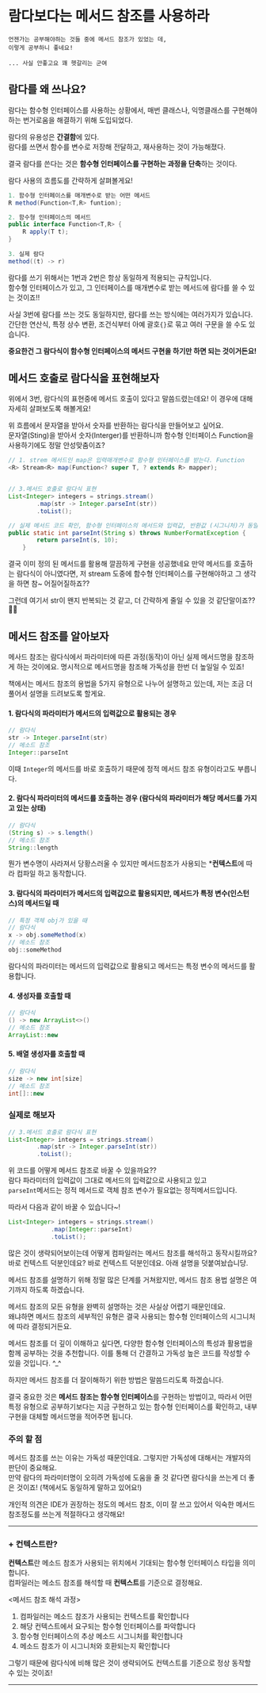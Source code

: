 # 람다보다는 메서드 참조를 사용하라

```
언젠가는 공부해야하는 것들 중에 메서드 참조가 있었는 데,
이렇게 공부하니 좋네요! 

... 사실 안좋고요 꽤 헷갈리는 군여
```

## 람다를 왜 쓰나요?
람다는 함수형 인터페이스를 사용하는 상황에서, 매번 클래스나, 익명클래스를 구현해야하는 번거로움을 해결하기 위해 도입되었다.

람다의 유용성은 **간결함**에 있다.   
람다를 쓰면서 함수를 변수로 저장해 전달하고, 재사용하는 것이 가능해졌다.

결국 람다를 쓴다는 것은 **함수형 인터페이스를 구현하는 과정을 단축**하는 것이다. 

람다 사용의 흐름도를 간략하게 살펴볼게요!
```java
1. 함수형 인터페이스를 매개변수로 받는 어떤 메서드
R method(Function<T,R> funtion);

2. 함수형 인터페이스의 메서드
public interface Function<T,R> {
    R apply(T t);
}        
        
3. 실제 람다
method((t) -> r)
```

람다를 쓰기 위해서는 1번과 2번은 항상 동일하게 적용되는 규칙입니다.    
함수형 인터페이스가 있고, 그 인터페이스를 매개변수로 받는 메서드에 람다를 쓸 수 있는 것이죠!!

사실 3번에 람다를 쓰는 것도 동일하지만, 람다를 쓰는 방식에는 여러가지가 있습니다.    
간단한 연산식, 특정 상수 변환, 조건식부터 아예 괄호`{}`로 묶고 여러 구문을 쓸 수도 있습니다.

**중요한건 그 람다식이 함수형 인터페이스의 메서드 구현을 하기만 하면 되는 것이거든요!**


## 메서드 호출로 람다식을 표현해보자

위에서 3번, 람다식의 표현중에 메서드 호출이 있다고 말씀드렸는데요! 이 경우에 대해 자세히 살펴보도록 해볼게요!

위 흐름에서 문자열을 받아서 숫자를 반환하는 람다식을 만들어보고 싶어요.   
문자열(Sting)을 받아서 숫자(Interger)를 반환하니까 함수형 인터페이스 Function을 사용하기에도 정말 안성맞춤이죠? 

```java
// 1. strem 메서드인 map은 입력매개변수로 함수형 인터페이스를 받는다. Function
<R> Stream<R> map(Function<? super T, ? extends R> mapper);


// 3.메서드 호출로 람다식 표현
List<Integer> integers = strings.stream()
        .map(str -> Integer.parseInt(str))
        .toList();

// 실제 메서드 코드 확인, 함수형 인터페이스의 메서드와 입력값, 반환값 (시그니처)가 동일하다.
public static int parseInt(String s) throws NumberFormatException {
        return parseInt(s, 10);
    }
```

결국 이미 정의 된 메서드를 활용해 깔끔하게 구현을 성공했네요
만약 메서드를 호출하는 람다식이 아니였다면, 저 stream 도중에 함수형 인터페이스를 구현해야하고 그 생각을 하면 참~ 어질어질하죠??

그런데 여기서 str이 왠지 반복되는 것 같고, 더 간략하게 줄일 수 있을 것 같단말이죠?? 🤔🤔

## 메서드 참조를 알아보자
메사드 참조는 람다식에서 파라미터에 따른 과정(동작)이 아닌 실제 메서드명을 참조하게 하는 것이에요.
명시적으로 메서드명을 참조해 가독성을 한번 더 높일일 수 있죠!



책에서는 메서드 참조의 용법을 5가지 유형으로 나누어 설명하고 있는데, 저는 조금 더 풀어서 설명을 드려보도록 할게요.

#### 1. 람다식의 파라미터가 메서드의 입력값으로 활용되는 경우
```java
// 람다식
str -> Integer.parseInt(str)
// 메소드 참조
Integer::parseInt
```
이때 `Integer`의 메서드를 바로 호출하기 때문에 정적 메서드 참조 유형이라고도 부릅니다. 

#### 2. 람다식 파라미터의 메서드를 호출하는 경우 (람다식의 파라미터가 해당 메서드를 가지고 있는 상태)
```java
// 람다식
(String s) -> s.length()
// 메소드 참조
String::length 
```
뭔가 변수명이 사라져서 당황스러울 수 있지만 메서드참조가 사용되는 ***컨텍스트**에 따라 컴파일 하고 동작합니다. 

#### 3. 람다식의 파라미터가 메서드의 입력값으로 활용되지만, 메서드가 특정 변수(인스턴스)의 메서드일 때
```java
// 특정 객체 obj가 있을 때
// 람다식
x -> obj.someMethod(x)
// 메소드 참조
obj::someMethod
```
람다식의 파라미터는 메서드의 입력값으로 활용되고 메서드는 특정 변수의 메서드를 활용합니다. 

#### 4. 생성자를 호출할 때
```java
// 람다식
() -> new ArrayList<>()
// 메소드 참조
ArrayList::new
```
#### 5. 배열 생성자를 호출할 때
```java
// 람다식
size -> new int[size]
// 메소드 참조
int[]::new
```

### 실제로 해보자
```java
// 3.메서드 호출로 람다식 표현
List<Integer> integers = strings.stream()
        .map(str -> Integer.parseInt(str))
        .toList();
```
위 코드를 어떻게 메서드 참조로 바꿀 수 있을까요??   
람다 파라미터의 입력값이 그대로 메서드의 입력값으로 사용되고 있고   
`parseInt`메서드는 정적 메서드로 객체 참조 변수가 필요없는 정적메서드입니다.  

따라서 다음과 같이 바꿀 수 있습니다~! 
```java
List<Integer> integers = strings.stream()
            .map(Integer::parseInt)
            .toList();
```

많은 것이 생략되어보이는데 어떻게 컴파일러는 메서드 참조를 해석하고 동작시킬까요? 바로 컨텍스트 덕분인데요? 
바로 컨텍스트 덕분인데요. 아래 설명을 덧붙여놨습니당. 


메서드 참조를 설명하기 위해 정말 많은 단계를 거쳐왔지만, 메서드 참조 용법 설명은 여기까지 하도록 하겠습니다.

메서드 참조의 모든 유형을 완벽히 설명하는 것은 사실상 어렵기 때문인데요.   
왜냐하면 메서드 참조의 세부적인 유형은 결국 사용되는 함수형 인터페이스의 시그니처에 따라 결정되거든요. 

메서드 참조를 더 깊이 이해하고 싶다면, 다양한 함수형 인터페이스의 특성과 활용법을 함께 공부하는 것을 추천합니다. 이를 통해 더 간결하고 가독성 높은 코드를 작성할 수 있을 것입니다. ^_^

하지만 메서드 참조를 더 잘이해하기 위한 방법은 말씀드리도록 하겠습니다.

결국 중요한 것은 **메서드 참조는 함수형 인터페이스**를 구현하는 방법이고, 
따라서 어떤 특정 유형으로 공부하기보다는 지금 구현하고 있는 함수형 인터페이스를 확인하고, 내부 구현을 대체할 메서드명을 적어주면 됩니다. 

### 주의 할 점
메서드 참조를 쓰는 이유는 가독성 때문인데요.
그렇지만 가독성에 대해서는 개발자의 판단이 중요해요.   
만약 람다의 파라미터명이 오히려 가독성에 도움을 줄 것 같다면 람다식을 쓰는게 더 좋은 것이죠! (책에서도 동일하게 말하고 있어요!)

 개인적 의견은 IDE가 권장하는 정도의 메서드 참조, 이미 잘 쓰고 있어서 익숙한 메서드 참조정도를 쓰는게 적절하다고 생각해요!

****

### + 컨텍스트란?
**컨텍스트**란 메소드 참조가 사용되는 위치에서 기대되는 함수형 인터페이스 타입을 의미합니다.   
컴파일러는 메소드 참조를 해석할 때 **컨텍스트**를 기준으로 결정해요.

<메서드 참조 해석 과정>

1. 컴파일러는 메소드 참조가 사용되는 컨텍스트를 확인합니다
2. 해당 컨텍스트에서 요구되는 함수형 인터페이스를 파악합니다
3. 함수형 인터페이스의 추상 메소드 시그니처를 확인합니다
4. 메소드 참조가 이 시그니처와 호환되는지 확인합니다

그렇기 때문에 람다식에 비해 많은 것이 생략되어도 컨텍스트를 기준으로 정상 동작할 수 있는 것이죠!

****



